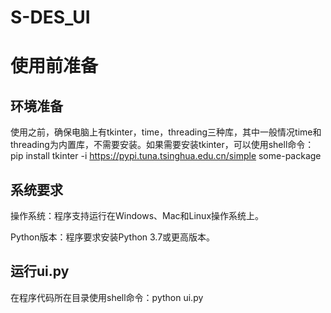 S-DES_UI
=
# 使用前准备
## 环境准备
使用之前，确保电脑上有tkinter，time，threading三种库，其中一般情况time和threading为内置库，不需要安装。如果需要安装tkinter，可以使用shell命令：
pip install tkinter -i https://pypi.tuna.tsinghua.edu.cn/simple some-package
## 系统要求
操作系统：程序支持运行在Windows、Mac和Linux操作系统上。

Python版本：程序要求安装Python 3.7或更高版本。
## 运行ui.py
在程序代码所在目录使用shell命令：python ui.py
